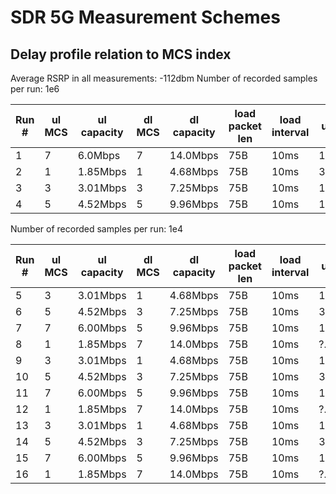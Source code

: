# SDR 5G Measurement Schemes

## Delay profile relation to MCS index

Average RSRP in all measurements: -112dbm
Number of recorded samples per run: 1e6

| Run #        | ul MCS | ul capacity | dl MCS | dl capacity | load packet len | load interval | ul util | dl util |
| -----------  | ------ | ----------- | ------ | ----------- | --------------- | ------------- | ------- | ------- |
| 1            | 7      | 6.0Mbps     | 7      | 14.0Mbps    | 75B             | 10ms          | 1%      | 0.42%   |
| 2            | 1      | 1.85Mbps    | 1      | 4.68Mbps    | 75B             | 10ms          | 3.24%   | 1.28%   |
| 3            | 3      | 3.01Mbps    | 3      | 7.25Mbps    | 75B             | 10ms          | 1.99%   | 0.82%   |
| 4            | 5      | 4.52Mbps    | 5      | 9.96Mbps    | 75B             | 10ms          | 1.32%   | 0.60%   |


Number of recorded samples per run: 1e4

| Run #        | ul MCS | ul capacity | dl MCS | dl capacity | load packet len | load interval | ul util | dl util |
| -----------  | ------ | ----------- | ------ | ----------- | --------------- | ------------- | ------- | ------- |
| 5            | 3      | 3.01Mbps    | 1      | 4.68Mbps    | 75B             | 10ms          | 1%      | 0.42%   |
| 6            | 5      | 4.52Mbps    | 3      | 7.25Mbps    | 75B             | 10ms          | 3.24%   | 1.28%   |
| 7            | 7      | 6.00Mbps    | 5      | 9.96Mbps    | 75B             | 10ms          | 1.99%   | 0.82%   |
| 8            | 1      | 1.85Mbps    | 7      | 14.0Mbps    | 75B             | 10ms          | ?.??%   | ?.??%   |
| 9            | 3      | 3.01Mbps    | 1      | 4.68Mbps    | 75B             | 10ms          | 1%      | 0.42%   |
| 10           | 5      | 4.52Mbps    | 3      | 7.25Mbps    | 75B             | 10ms          | 3.24%   | 1.28%   |
| 11           | 7      | 6.00Mbps    | 5      | 9.96Mbps    | 75B             | 10ms          | 1.99%   | 0.82%   |
| 12           | 1      | 1.85Mbps    | 7      | 14.0Mbps    | 75B             | 10ms          | ?.??%   | ?.??%   |
| 13           | 3      | 3.01Mbps    | 1      | 4.68Mbps    | 75B             | 10ms          | 1%      | 0.42%   |
| 14           | 5      | 4.52Mbps    | 3      | 7.25Mbps    | 75B             | 10ms          | 3.24%   | 1.28%   |
| 15           | 7      | 6.00Mbps    | 5      | 9.96Mbps    | 75B             | 10ms          | 1.99%   | 0.82%   |
| 16           | 1      | 1.85Mbps    | 7      | 14.0Mbps    | 75B             | 10ms          | ?.??%   | ?.??%   |
